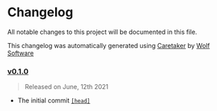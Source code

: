 # Changelog

All notable changes to this project will be documented in this file.


This changelog was automatically generated using [Caretaker](https://github.com/DevelopersToolbox/caretaker) by [Wolf Software](https://github.com/WolfSoftware)

### [v0.1.0](https://github.com/DevelopersToolbox/bash-snippets/releases/v0.1.0)

> Released on June, 12th 2021

- The initial commit [`[head]`](https://github.com/DevelopersToolbox/bash-snippets/commit/)

